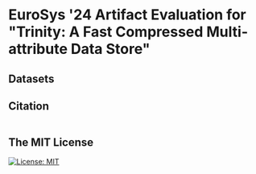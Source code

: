# EuroSys '24 Artifact Evaluation for "Trinity: A Fast Compressed Multi-attribute Data Store"

## Datasets




## Citation
```bibtex

``` 

## The MIT License
[![License: MIT](https://img.shields.io/badge/License-MIT-yellow.svg)](https://opensource.org/licenses/MIT)  
